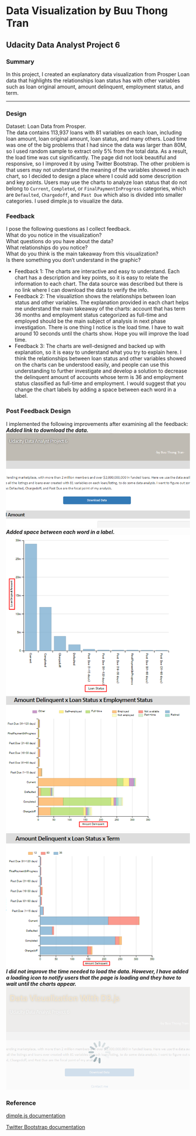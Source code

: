 # Data Visualization by Buu Thong Tran
## Udacity Data Analyst Project 6

### Summary

In this project, I created an explanatory data visualization from Prosper Loan data that highlights the relationships loan status has with other variables such as loan original amount, amount delinquent, employment status, and term. 
<hr>
 
### Design

Dataset: Loan Data from Prosper. 
<br>The data contains 113,937 loans with 81 variables on each loan, including loan amount, loan original amount, loan status, and many others. Load time was one of the big problems that I had since the data was larger than 80M, so I used random sample to extract only 5% from the total data. As a result, the load time was cut significantly. The page did not look beautiful and responsive, so I improved it by using Twitter Bootstrap. The other problem is that users may not understand the meaning of the variables showed in each chart, so I decided to design a place where I could add some description and key points. Users may use the charts to analyze loan status that do not belong to `Current`, `Completed`, or `FinalPaymentInProgress` categories, which are `Defaulted`, `Chargedoff`, and `Past Due` which also is divided into smaller categories. I used dimple.js to visualize the data.

### Feedback

I pose the following questions as I collect feedback.<br>
What do you notice in the visualization?<br>
What questions do you have about the data?<br>
What relationships do you notice?<br>
What do you think is the main takeaway from this visualization?<br>
Is there something you don’t understand in the graphic?<br>

- Feedback 1:
The charts are interactive and easy to understand. Each chart has a description and key points, so it is easy to relate the information to each chart. The data source was described but there is no link where I can download the data to verify the info. 
- Feedback 2:
The visualiztion shows the relationships between loan status and other variables. The explanation provided in each chart helps me understand the main takeaway of the charts: account that has term 36 months and employment status categorized as full-time and employed should be the main subject of analysis in next phase investigation. There is one thing I notice is the load time. I have to wait around 10 seconds until the charts show. Hope you will improve the load time. 
- Feedback 3:
The charts are well-designed and backed up with explanation, so it is easy to understand what you try to explain here. I think the relationships between loan status and other variables showed on the charts can be understood easily, and people can use this understanding to further investigate and develop a solution to decrease the delinquent amount of accounts whose term is 36 and employment status classified as full-time and employment. I would suggest that you change the chart labels by adding a space between each word in a label. 

### Post Feedback Design
I implemented the following improvements after examining all the feedback: 
***Added link to download the data.***<br>
![Feedback 1](/stylesheets/images/feedback1.png?raw=true "Feedback 1") <br>
***Added space between each word in a label.*** <br>
![Feedback 3-1](/stylesheets/images/feedback3-1.png?raw=true "Feedback 3-1")
![Feedback 3-2](/stylesheets/images/feedback3-2.png?raw=true "Feedback 3-2")
![Feedback 3-3](/stylesheets/images/feedback3-3.png?raw=true "Feedback 3-3") <br>
***I did not improve the time needed to load the data. However, I have added a loading icon to notify users that the page is loading and they have to wait until the charts appear.***<br>
![Feedback 2](/stylesheets/images/feedback2.png?raw=true "Feedback 2")<br>


### Reference

[dimple.js documentation](https://github.com/PMSI-AlignAlytics/dimple/wiki/dimple.chart#setBounds "DimpleJS's Wiki")

[Twitter Bootstrap documentation](http://getbootstrap.com/getting-started/ "Twitter Bootstrap")